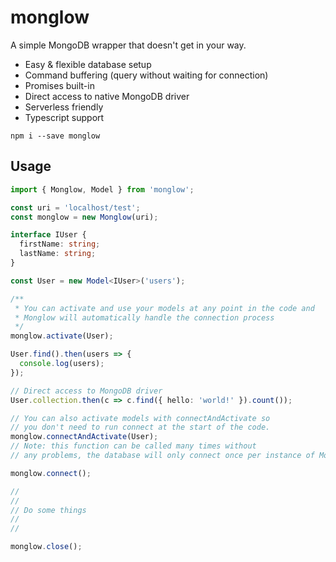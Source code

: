 # monglow

A simple MongoDB wrapper that doesn't get in your way.

- Easy & flexible database setup
- Command buffering (query without waiting for connection)
- Promises built-in
- Direct access to native MongoDB driver
- Serverless friendly
- Typescript support

```
npm i --save monglow
```

## Usage

```typescript
import { Monglow, Model } from 'monglow';

const uri = 'localhost/test';
const monglow = new Monglow(uri);

interface IUser {
  firstName: string;
  lastName: string;
}

const User = new Model<IUser>('users');

/**
 * You can activate and use your models at any point in the code and
 * Monglow will automatically handle the connection process
 */
monglow.activate(User);

User.find().then(users => {
  console.log(users);
});

// Direct access to MongoDB driver
User.collection.then(c => c.find({ hello: 'world!' }).count());

// You can also activate models with connectAndActivate so
// you don't need to run connect at the start of the code.
monglow.connectAndActivate(User);
// Note: this function can be called many times without
// any problems, the database will only connect once per instance of Monglow

monglow.connect();

//
//
// Do some things
//
//

monglow.close();
```
